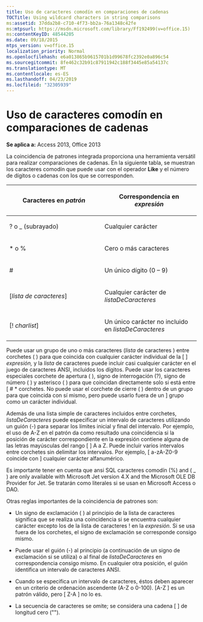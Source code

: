 ```yaml
---
title: Uso de caracteres comodín en comparaciones de cadenas
TOCTitle: Using wildcard characters in string comparisons
ms:assetid: 37dda2b8-c710-4f73-bb2a-76a1348c42fe
ms:mtpsurl: https://msdn.microsoft.com/library/Ff192499(v=office.15)
ms:contentKeyID: 48544205
ms.date: 09/18/2015
mtps_version: v=office.15
localization_priority: Normal
ms.openlocfilehash: e6a013865b9615701b1d99678fc2392e0a896c54
ms.sourcegitcommit: 8fe462c32b91c87911942c188f3445e85a54137c
ms.translationtype: MT
ms.contentlocale: es-ES
ms.lasthandoff: 04/23/2019
ms.locfileid: "32305939"
---
```

# <a name="using-wildcard-characters-in-string-comparisons"></a>Uso de caracteres comodín en comparaciones de cadenas

**Se aplica a:** Access 2013, Office 2013

La coincidencia de patrones integrada proporciona una herramienta versátil para realizar comparaciones de cadenas. En la siguiente tabla, se muestran los caracteres comodín que puede usar con el operador **Like** y el número de dígitos o cadenas con los que se corresponden.

<table>
<colgroup>
<col style="width: 50%" />
<col style="width: 50%" />
</colgroup>
<thead>
<tr class="header">
<th><p>Caracteres en <em>patrón</em></p></th>
<th><p>Correspondencia en <em>expresión</em></p></th>
</tr>
</thead>
<tbody>
<tr class="odd">
<td><p>? o _ (subrayado)</p></td>
<td><p>Cualquier carácter</p></td>
</tr>
<tr class="even">
<td><p>* o %</p></td>
<td><p>Cero o más caracteres</p></td>
</tr>
<tr class="odd">
<td><p>#</p></td>
<td><p>Un único dígito (0 – 9)</p></td>
</tr>
<tr class="even">
<td><p>[<em>lista de caracteres</em>]</p></td>
<td><p>Cualquier carácter de <em>listaDeCaracteres</em></p></td>
</tr>
<tr class="odd">
<td><p>[! <em>charlist</em>]</p></td>
<td><p>Un único carácter no incluido en <em>listaDeCaracteres</em></p></td>
</tr>
</tbody>
</table>


Puede usar un grupo de uno o más caracteres (*lista* de caracteres ) entre corchetes ( ) para que coincida con cualquier carácter individual de la \[ \] *expresión,* y la *lista* de caracteres puede incluir casi cualquier carácter en el juego de caracteres ANSI, incluidos los dígitos. Puede usar los caracteres especiales corchete de apertura ( ), signo de interrogación (?), signo de número ( ) y asterisco ( ) para que coincidan directamente solo si está entre \[ \# \* corchetes. No puede usar el corchete de cierre ( ) dentro de un grupo para que coincida con sí mismo, pero puede usarlo fuera de un \] grupo como un carácter individual.

Además de una lista simple de caracteres incluidos entre corchetes, *listaDeCaracteres* puede especificar un intervalo de caracteres utilizando un guión (-) para separar los límites inicial y final del intervalo. Por ejemplo, el uso de A-Z en el patrón da como resultado una coincidencia si la posición de carácter correspondiente en la expresión contiene alguna de las letras mayúsculas del rango \[ \] A a Z.   Puede incluir varios intervalos entre corchetes sin delimitar los intervalos. Por ejemplo, \[ a-zA-Z0-9 coincide con \] cualquier carácter alfanumérico.

Es importante tener en cuenta que ansi SQL caracteres comodín (%) and ( \_ ) are only available with Microsoft Jet version 4.X and the Microsoft OLE DB Provider for Jet. Se tratarán como literales si se usan en Microsoft Access o DAO.

Otras reglas importantes de la coincidencia de patrones son:

- Un signo de exclamación ( ) al principio de la lista de caracteres significa que se realiza una coincidencia si se encuentra cualquier carácter excepto los de la lista de caracteres \! en la *expresión*.   Si se usa fuera de los corchetes, el signo de exclamación se corresponde consigo mismo.

- Puede usar el guión (-) al principio (a continuación de un signo de exclamación si se utiliza) o al final de *listaDeCaracteres* en correspondencia consigo mismo. En cualquier otra posición, el guión identifica un intervalo de caracteres ANSI.

- Cuando se especifica un intervalo de caracteres, éstos deben aparecer en un criterio de ordenación ascendente (A-Z o 0-100). \[A-Z \] es un patrón válido, pero \[ Z-A \] no lo es.

- La secuencia de caracteres se omite; se considera una cadena \[ \] de longitud cero ("").

